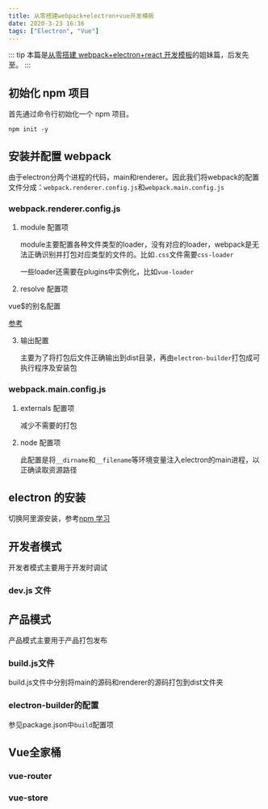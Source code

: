 ```yaml
---
title: 从零搭建webpack+electron+vue开发模板
date: 2020-3-23 16:36
tags: ["Electron", "Vue"]
---
```


<CreateTime/>
<TagLinks />

::: tip
本篇是[从零搭建 webpack+electron+react 开发模板](从零搭建webpack+electron+react开发模板.md)的姐妹篇，后发先至。
:::

## 初始化 npm 项目

首先通过命令行初始化一个 npm 项目。

```shell
npm init -y
```

## 安装并配置 webpack

由于electron分两个进程的代码，main和renderer。因此我们将webpack的配置文件分成：`webpack.renderer.config.js`和`webpack.main.config.js`

### webpack.renderer.config.js

1. module 配置项

   module主要配置各种文件类型的loader，没有对应的loader，webpack是无法正确识别并打包对应类型的文件的。比如`.css`文件需要`css-loader`

   一些loader还需要在plugins中实例化，比如`vue-loader`

2. resolve 配置项

  vue\$的别名配置

  [参考](https://blog.csdn.net/wxl1555/article/details/83187647)


3. 输出配置

   主要为了将打包后文件正确输出到dist目录，再由`electron-builder`打包成可执行程序及安装包

### webpack.main.config.js

1. externals 配置项

   减少不需要的打包

2. node 配置项

   此配置是将`__dirname`和`__filename`等环境变量注入electron的main进程，以正确读取资源路径

## electron 的安装

切换阿里源安装，参考[npm 学习](npm学习.md)

## 开发者模式

开发者模式主要用于开发时调试

### dev.js 文件

## 产品模式

产品模式主要用于产品打包发布

### build.js文件

build.js文件中分别将main的源码和renderer的源码打包到dist文件夹

### electron-builder的配置

参见package.json中`build`配置项

## Vue全家桶

### vue-router



### vue-store

